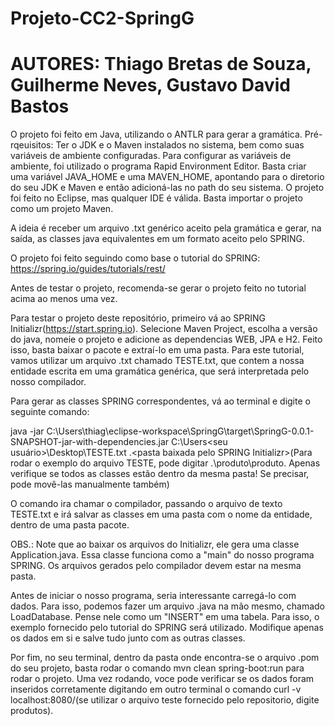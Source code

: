 # Projeto-CC2-SpringG
# AUTORES: Thiago Bretas de Souza, Guilherme Neves, Gustavo David Bastos


O projeto foi feito em Java, utilizando o ANTLR para gerar a gramática.
Pré-rqeuisitos: Ter o JDK e o Maven instalados no sistema, bem como suas variáveis de ambiente configuradas. Para configurar as variáveis de ambiente, foi utilizado o programa Rapid Environment Editor. Basta criar uma variável JAVA_HOME e uma MAVEN_HOME, apontando para o diretorio do seu JDK e Maven e então adicioná-las no path do seu sistema.
O projeto foi feito no Eclipse, mas qualquer IDE é válida. Basta importar o projeto como um projeto Maven.

A ideia é receber um arquivo .txt genérico aceito pela gramática e gerar, na saída, as classes java equivalentes em um formato aceito pelo SPRING.

O projeto foi feito seguindo como base o tutorial do SPRING: https://spring.io/guides/tutorials/rest/

Antes de testar o projeto, recomenda-se gerar o projeto feito no tutorial acima ao menos uma vez.

Para testar o projeto deste repositório, primeiro vá ao SPRING Initializr(https://start.spring.io). Selecione Maven Project, escolha a versão do java, nomeie o projeto e adicione as dependencias WEB, JPA e H2. Feito isso, basta baixar o pacote e extraí-lo em uma pasta. Para este tutorial, vamos utilizar um arquivo .txt chamado TESTE.txt, que contem a nossa entidade escrita em uma gramática genérica, que será interpretada pelo nosso compilador.

Para gerar as classes SPRING correspondentes, vá ao terminal e digite o seguinte comando:

java -jar C:\Users\thiag\eclipse-workspace\SpringG\target\SpringG-0.0.1-SNAPSHOT-jar-with-dependencies.jar C:\Users\<seu usuário>\Desktop\TESTE.txt .\<pasta baixada pelo SPRING Initializr>(Para rodar o exemplo do arquivo TESTE, pode digitar .\produto\produto. Apenas verifique se todos as classes estão dentro da mesma pasta! Se precisar, pode movê-las manualmente também)

O comando ira chamar o compilador, passando o arquivo de texto TESTE.txt e irá salvar as classes em uma pasta com o nome da entidade, dentro de uma pasta pacote.


OBS.: Note que ao baixar os arquivos do Initializr, ele gera uma classe Application.java. Essa classe funciona como a "main" do nosso programa SPRING. Os arquivos gerados pelo compilador devem estar na mesma pasta.

Antes de iniciar o nosso programa, seria interessante carregá-lo com dados. Para isso, podemos fazer um arquivo .java na mão mesmo, chamado LoadDatabase. Pense nele como um "INSERT" em uma tabela. Para isso, o exemplo fornecido pelo tutorial do SPRING será utilizado. Modifique apenas os dados em si e salve tudo junto com as outras classes.

Por fim, no seu terminal, dentro da pasta onde encontra-se o arquivo .pom do seu projeto, basta rodar o comando mvn clean spring-boot:run para rodar o projeto. Uma vez rodando, voce pode verificar se os dados foram inseridos corretamente digitando em outro terminal o comando curl -v localhost:8080/<nome da entidade>(se utilizar o arquivo teste fornecido pelo repositorio, digite produtos).


